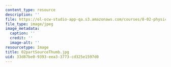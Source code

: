 ```yaml
---
content_type: resource
description: ''
file: https://ol-ocw-studio-app-qa.s3.amazonaws.com/courses/8-02-physics-ii-electricity-and-magnetism-spring-2007/33d87be09393eea33773cd325e1597d0_02partSourceThumb.jpg
file_type: image/jpeg
image_metadata:
  caption: ''
  credit: ''
  image-alt: ''
resourcetype: Image
title: 02partSourceThumb.jpg
uid: 33d87be0-9393-eea3-3773-cd325e1597d0
---
```

